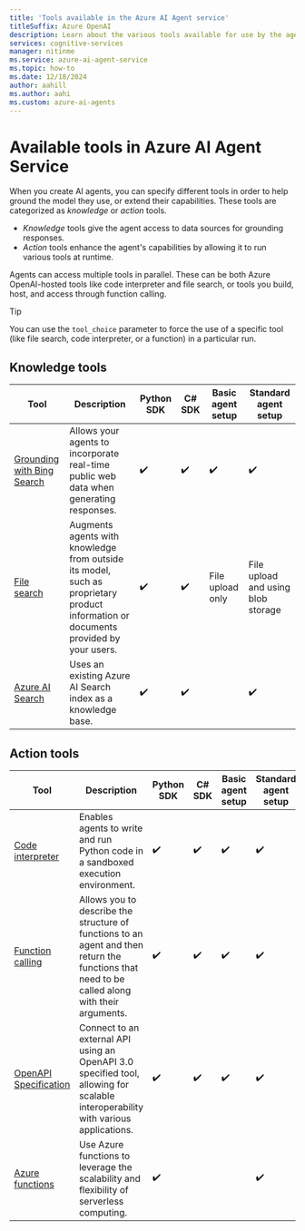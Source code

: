 ```yaml
---
title: 'Tools available in the Azure AI Agent service'
titleSuffix: Azure OpenAI
description: Learn about the various tools available for use by the agents you create. 
services: cognitive-services
manager: nitinme
ms.service: azure-ai-agent-service
ms.topic: how-to
ms.date: 12/18/2024
author: aahill
ms.author: aahi
ms.custom: azure-ai-agents
---
```


# Available tools in Azure AI Agent Service

When you create AI agents, you can specify different tools in order to help ground the model they use, or extend their capabilities. These tools are categorized as *knowledge* or *action* tools. 

* *Knowledge* tools give the agent access to data sources for grounding responses. 
* *Action* tools enhance the agent's capabilities by allowing it to run various tools at runtime.

Agents can access multiple tools in parallel. These can be both Azure OpenAI-hosted tools like code interpreter and file search, or tools you build, host, and access through function calling.

> [!TIP]
> You can use the `tool_choice` parameter to force the use of a specific tool (like file search, code interpreter, or a function) in a particular run.

## Knowledge tools

|Tool  |Description  | Python SDK |	C# SDK | Basic agent setup | Standard agent setup |
|---------|---------|---------|---------|---------|---------|
| [Grounding with Bing Search](./bing-grounding.md)     | Allows your agents to incorporate real-time public web data when generating responses.         | ✔️ | ✔️ | ✔️ | ✔️ |
|[File search](./file-search.md)    | Augments agents with knowledge from outside its model, such as proprietary product information or documents provided by your users.        | ✔️ | ✔️ | File upload only | File upload and using blob storage | 
| [Azure AI Search](./azure-ai-search.md) | Uses an existing Azure AI Search index as a knowledge base. | ✔️ | ✔️ | | ✔️ |

## Action tools

|Tool  |Description  | Python SDK |	C# SDK | Basic agent setup | Standard agent setup |
|---------|---------|---------|---------|---------|---------|
| [Code interpreter](./code-interpreter.md)     | Enables agents to write and run Python code in a sandboxed execution environment.        | ✔️ | ✔️ | ✔️ | ✔️ |
|[Function calling](./function-calling.md)     | Allows you to describe the structure of functions to an agent and then return the functions that need to be called along with their arguments.        | ✔️ | ✔️ | ✔️ | ✔️ |
|[OpenAPI Specification](./openapi-spec.md) | Connect to an external API using an OpenAPI 3.0 specified tool, allowing for scalable interoperability with various applications. | ✔️ | ✔️ | ✔️ | ✔️ |
|[Azure functions](./azure-functions.md) | Use Azure functions to leverage the scalability and flexibility of serverless computing. | ✔️ |  | | ✔️ |